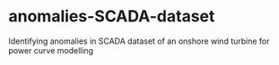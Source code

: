 # anomalies-SCADA-dataset
Identifying anomalies in SCADA dataset of an onshore wind turbine for power curve modelling
